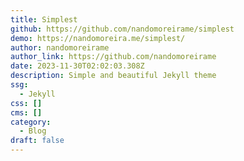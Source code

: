 ```yaml
---
title: Simplest
github: https://github.com/nandomoreirame/simplest
demo: https://nandomoreira.me/simplest/
author: nandomoreirame
author_link: https://github.com/nandomoreirame
date: 2023-11-30T02:02:03.308Z
description: Simple and beautiful Jekyll theme
ssg:
  - Jekyll
css: []
cms: []
category:
  - Blog
draft: false
---
```

